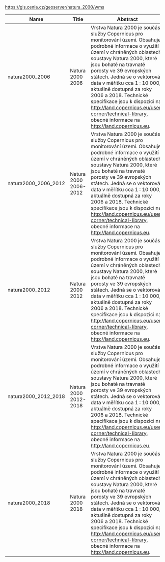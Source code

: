 https://gis.cenia.cz/geoserver/natura_2000/wms

|Name|Title|Abstract|
|--|--|--|
|natura2000_2006|Natura 2000 2006|Vrstva Natura 2000 je součástí služby Copernicus pro monitorování území. Obsahuje podrobné informace o využití území v chráněných oblastech soustavy Natura 2000, které jsou bohaté na travnaté porosty ve 39 evropských státech. Jedná se o vektorová data v měřítku cca 1 : 10 000, aktuálně dostupná za roky 2006 a 2018. Technické specifikace jsou k dispozici na http://land.copernicus.eu/user-corner/technical-library, obecné informace na http://land.copernicus.eu.|
|natura2000_2006_2012|Natura 2000 2006-2012|Vrstva Natura 2000 je součástí služby Copernicus pro monitorování území. Obsahuje podrobné informace o využití území v chráněných oblastech soustavy Natura 2000, které jsou bohaté na travnaté porosty ve 39 evropských státech. Jedná se o vektorová data v měřítku cca 1 : 10 000, aktuálně dostupná za roky 2006 a 2018. Technické specifikace jsou k dispozici na http://land.copernicus.eu/user-corner/technical-library, obecné informace na http://land.copernicus.eu.|
|natura2000_2012|Natura 2000 2012|Vrstva Natura 2000 je součástí služby Copernicus pro monitorování území. Obsahuje podrobné informace o využití území v chráněných oblastech soustavy Natura 2000, které jsou bohaté na travnaté porosty ve 39 evropských státech. Jedná se o vektorová data v měřítku cca 1 : 10 000, aktuálně dostupná za roky 2006 a 2018. Technické specifikace jsou k dispozici na http://land.copernicus.eu/user-corner/technical-library, obecné informace na http://land.copernicus.eu.|
|natura2000_2012_2018|Natura 2000 2012-2018|Vrstva Natura 2000 je součástí služby Copernicus pro monitorování území. Obsahuje podrobné informace o využití území v chráněných oblastech soustavy Natura 2000, které jsou bohaté na travnaté porosty ve 39 evropských státech. Jedná se o vektorová data v měřítku cca 1 : 10 000, aktuálně dostupná za roky 2006 a 2018. Technické specifikace jsou k dispozici na http://land.copernicus.eu/user-corner/technical-library, obecné informace na http://land.copernicus.eu.|
|natura2000_2018|Natura 2000 2018|Vrstva Natura 2000 je součástí služby Copernicus pro monitorování území. Obsahuje podrobné informace o využití území v chráněných oblastech soustavy Natura 2000, které jsou bohaté na travnaté porosty ve 39 evropských státech. Jedná se o vektorová data v měřítku cca 1 : 10 000, aktuálně dostupná za roky 2006 a 2018. Technické specifikace jsou k dispozici na http://land.copernicus.eu/user-corner/technical-library, obecné informace na http://land.copernicus.eu.|
